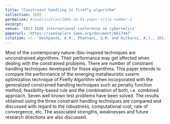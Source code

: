 ```yaml
---
title: "Constraint handling in firefly algorithm"
collection: IEEE
permalink: #/publication/2009-10-01-paper-title-number-1
excerpt:
venue: '2013 IEEE international conference on cybernetics'
paperurl: 'https://ieeexplore.ieee.org/document/6617447'
citation: <!--'Deshpande, A.M., Phatnani, G.M. and Kulkarni, A.J., 2013, June. Constraint handling in firefly algorithm. In 2013 IEEE international conference on cybernetics (CYBCO) (pp. 186-190). IEEE.'-->
---
```


Most of the contemporary nature-/bio-inspired techniques are unconstrained algorithms. Their performance may get affected when dealing with the constrained problems. There are number of constraint handling techniques developed for these algorithms. This paper intends to compare the performance of the emerging metaheuristic swarm optimization technique of Firefly Algorithm when incorporated with the generalized constrained handling techniques such as penalty function method, feasibility-based rule and the combination of both, i.e. combined approach. Seven well known test problems have been solved. The results obtained using the three constraint handling techniques are compared and discussed with regard to the robustness, computational cost, rate of convergence, etc. The associated strengths, weaknesses and future research directions are also discussed.

<!--[Download paper here](http://academicpages.github.io/files/paper1.pdf)-->

<!-- Recommended citation: Your Name, You. (2009). "Paper Title Number 1." <i>Journal 1</i>. 1(1). -->
